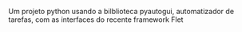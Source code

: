 Um projeto python usando a bilblioteca pyautogui, automatizador de tarefas, com as interfaces do recente framework Flet
